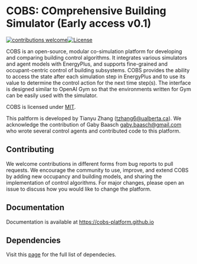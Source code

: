 # COBS: COmprehensive Building Simulator (Early access v0.1)
[![contributions welcome](https://img.shields.io/badge/contributions-welcome-brightgreen.svg?style=flat)](#)[![License](http://img.shields.io/badge/license-MIT-green.svg?style=flat)](https://github.com/sustainable-computing/COBS/blob/master/LICENSE)

COBS is an open-source, modular co-simulation platform for developing and comparing building control algorithms. It integrates various simulators and agent models with EnergyPlus, and supports fine-grained and occupant-centric control of building subsystems. COBS provides the ability to access the state after each simulation step in EnergyPlus and to use its value to determine the control action for the next time step(s). The interface is designed similar to OpenAI Gym so that the environments written for Gym can be easily used with the simulator.

COBS is licensed under [MIT](https://github.com/sustainable-computing/COBS/blob/master/LICENSE).

This paltform is developed by Tianyu Zhang (tzhang6@ualberta.ca). We acknowledge the contribution of Gaby Baasch <gaby.baasch@gmail.com> who wrote several control agents and contributed code to this platform.

## Contributing
We welcome contributions in different forms from bug reports to pull requests. We encourage the community to use, improve, and extend COBS by adding new occupancy and building models, and sharing the implementation of control algorithms. For major changes, please open an issue to discuss how you would like to change the platform.

## Documentation
Documentation is available at https://cobs-platform.github.io

## Dependencies
Visit this [page](https://cobs-platform.github.io/dependencies.html) for the full list of dependecies.
